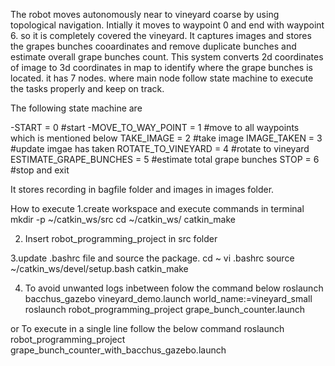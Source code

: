 The robot moves autonomously near to vineyard coarse by using topological navigation. Intially it moves to waypoint 0 and end with waypoint 6.
so it is completely covered the vineyard. It captures images and stores the grapes bunches cooardinates and remove duplicate bunches and estimate
overall grape bunches count. This system converts 2d coordinates of image to 3d coordinates in map to identify where the grape bunches is located.
it has 7 nodes. where main node follow state machine to execute the tasks properly and keep on track.

The following state machine are

-START = 0 #start 
-MOVE_TO_WAY_POINT = 1 #move to all waypoints which is mentioned below
TAKE_IMAGE = 2 #take image
IMAGE_TAKEN = 3 #update imgae has taken
ROTATE_TO_VINEYARD = 4 #rotate to vineyard
ESTIMATE_GRAPE_BUNCHES = 5 #estimate total grape bunches
STOP = 6 #stop and exit

It stores recording in bagfile folder and images in images folder.

How to execute
1.create workspace and execute commands in terminal
mkdir -p ~/catkin_ws/src
cd ~/catkin_ws/
catkin_make

2. Insert robot_programming_project in src folder

3.update .bashrc file and source the package.
cd ~
vi .bashrc
source ~/catkin_ws/devel/setup.bash
catkin_make

4. To avoid unwanted logs inbetween folow the command below
roslaunch bacchus_gazebo vineyard_demo.launch world_name:=vineyard_small
roslaunch robot_programming_project grape_bunch_counter.launch

or
To execute in a single line follow the below command
roslaunch robot_programming_project grape_bunch_counter_with_bacchus_gazebo.launch


